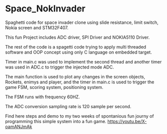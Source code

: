 # Space_NokInvader

Spaghetti code for space invader clone using slide resistance, limit switch, Nokia screen and STM32F407.

This fun Project includes ADC driver, SPI Driver and NOKIA5110 Driver.

The rest of the code is a spagetti code trying to apply multi threaded software and OOP concept using only C language on embedded target.

Timer in main.c was used to implement the second thread and another timer was used in ADC.c to trigger the injected mode ADC.

The main function is used to plot any changes in the screen objects, Rockets, enimys and player, and the timer in main.c is used to trigger the game FSM, scoring system, positioning system.

The FSM runs with frequency 60HZ.

The ADC conversion sampling rate is 120 sample per second.

Find here steps and demo to my two weeks of spontanious fun journy of programming this simple system into a fun game.
https://youtu.be/X-oamANJmAk

